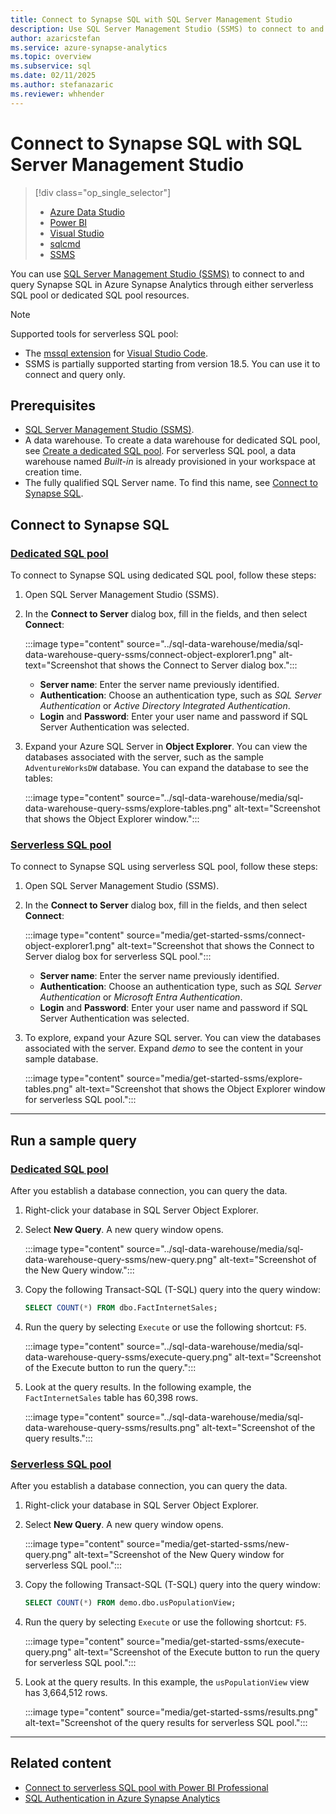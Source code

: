 ```yaml
---
title: Connect to Synapse SQL with SQL Server Management Studio
description: Use SQL Server Management Studio (SSMS) to connect to and query Synapse SQL in Azure Synapse Analytics. 
author: azaricstefan 
ms.service: azure-synapse-analytics
ms.topic: overview 
ms.subservice: sql 
ms.date: 02/11/2025 
ms.author: stefanazaric 
ms.reviewer: whhender
---
```


# Connect to Synapse SQL with SQL Server Management Studio

> [!div class="op_single_selector"]
> * [Azure Data Studio](get-started-azure-data-studio.md)
> * [Power BI](get-started-power-bi-professional.md)
> * [Visual Studio](../sql/get-started-visual-studio.md)
> * [sqlcmd](../sql/get-started-connect-sqlcmd.md)
> * [SSMS](get-started-ssms.md)

You can use [SQL Server Management Studio (SSMS)](/sql/ssms/download-sql-server-management-studio-ssms) to connect to and query Synapse SQL in Azure Synapse Analytics through either serverless SQL pool or dedicated SQL pool resources.

> [!NOTE]
> Supported tools for serverless SQL pool:
> - The [mssql extension](https://aka.ms/mssql-marketplace) for [Visual Studio Code](https://code.visualstudio.com/docs).
> - SSMS is partially supported starting from version 18.5. You can use it to connect and query only.

## Prerequisites

* [SQL Server Management Studio (SSMS)](/sql/ssms/download-sql-server-management-studio-ssms).
* A data warehouse. To create a data warehouse for dedicated SQL pool, see [Create a dedicated SQL pool](../quickstart-create-sql-pool-portal.md). For serverless SQL pool, a data warehouse named *Built-in* is already provisioned in your workspace at creation time.
* The fully qualified SQL Server name. To find this name, see [Connect to Synapse SQL](connect-overview.md).

## Connect to Synapse SQL

### [Dedicated SQL pool](#tab/dedicated-sql-pool)

To connect to Synapse SQL using dedicated SQL pool, follow these steps:

1. Open SQL Server Management Studio (SSMS).

1. In the **Connect to Server** dialog box, fill in the fields, and then select **Connect**:
  
    :::image type="content" source="../sql-data-warehouse/media/sql-data-warehouse-query-ssms/connect-object-explorer1.png" alt-text="Screenshot that shows the Connect to Server dialog box.":::

   * **Server name**: Enter the server name previously identified.
   * **Authentication**: Choose an authentication type, such as *SQL Server Authentication* or *Active Directory Integrated Authentication*.
   * **Login** and **Password**: Enter your user name and password if SQL Server Authentication was selected.

1. Expand your Azure SQL Server in **Object Explorer**. You can view the databases associated with the server, such as the sample `AdventureWorksDW` database. You can expand the database to see the tables:

    :::image type="content" source="../sql-data-warehouse/media/sql-data-warehouse-query-ssms/explore-tables.png" alt-text="Screenshot that shows the Object Explorer window.":::

### [Serverless SQL pool](#tab/serverless-sql-pool)

To connect to Synapse SQL using serverless SQL pool, follow these steps:

1. Open SQL Server Management Studio (SSMS).

1. In the **Connect to Server** dialog box, fill in the fields, and then select **Connect**:

    :::image type="content" source="media/get-started-ssms/connect-object-explorer1.png" alt-text="Screenshot that shows the Connect to Server dialog box for serverless SQL pool.":::

   * **Server name**: Enter the server name previously identified.
   * **Authentication**: Choose an authentication type, such as *SQL Server Authentication* or *Microsoft Entra Authentication*.
   * **Login** and **Password**: Enter your user name and password if SQL Server Authentication was selected.

1. To explore, expand your Azure SQL server. You can view the databases associated with the server. Expand *demo* to see the content in your sample database.

    :::image type="content" source="media/get-started-ssms/explore-tables.png" alt-text="Screenshot that shows the Object Explorer window for serverless SQL pool.":::

---

## Run a sample query

### [Dedicated SQL pool](#tab/dedicated-sql-pool)

After you establish a database connection, you can query the data.

1. Right-click your database in SQL Server Object Explorer.

1. Select **New Query**. A new query window opens.

    :::image type="content" source="../sql-data-warehouse/media/sql-data-warehouse-query-ssms/new-query.png" alt-text="Screenshot of the New Query window.":::

1. Copy the following Transact-SQL (T-SQL) query into the query window:

    ```sql
    SELECT COUNT(*) FROM dbo.FactInternetSales;
    ```

1. Run the query by selecting `Execute` or use the following shortcut: `F5`.

    :::image type="content" source="../sql-data-warehouse/media/sql-data-warehouse-query-ssms/execute-query.png" alt-text="Screenshot of the Execute button to run the query.":::

1. Look at the query results. In the following example, the `FactInternetSales` table has 60,398 rows.

    :::image type="content" source="../sql-data-warehouse/media/sql-data-warehouse-query-ssms/results.png" alt-text="Screenshot of the query results.":::

### [Serverless SQL pool](#tab/serverless-sql-pool)

After you establish a database connection, you can query the data.

1. Right-click your database in SQL Server Object Explorer.

1. Select **New Query**. A new query window opens.

    :::image type="content" source="media/get-started-ssms/new-query.png" alt-text="Screenshot of the New Query window for serverless SQL pool.":::

1. Copy the following Transact-SQL (T-SQL) query into the query window:

    ```sql
    SELECT COUNT(*) FROM demo.dbo.usPopulationView;
    ```

1. Run the query by selecting `Execute` or use the following shortcut: `F5`.

    :::image type="content" source="media/get-started-ssms/execute-query.png" alt-text="Screenshot of the Execute button to run the query for serverless SQL pool.":::

1. Look at the query results. In this example, the `usPopulationView` view has 3,664,512 rows.

    :::image type="content" source="media/get-started-ssms/results.png" alt-text="Screenshot of the query results for serverless SQL pool.":::

---

## Related content

- [Connect to serverless SQL pool with Power BI Professional](get-started-power-bi-professional.md)
- [SQL Authentication in Azure Synapse Analytics](../sql/sql-authentication.md)
